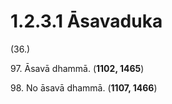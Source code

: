 

# 1.2.3.1 Āsavaduka





(36.)

97\. Āsavā dhammā. (**1102, 1465**)

98\. No āsavā dhammā. (**1107, 1466**)




